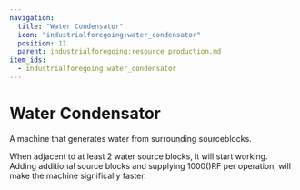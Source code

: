 ```yaml
---
navigation:
  title: "Water Condensator"
  icon: "industrialforegoing:water_condensator"
  position: 11
  parent: industrialforegoing:resource_production.md
item_ids:
  - industrialforegoing:water_condensator
---
```


# Water Condensator

A machine that generates <Color id="gold">water</Color> from surrounding sourceblocks.

When adjacent to at least <Color id="gold">2 water source blocks</Color>, it will start working.
Adding additional source blocks and supplying <Color id="gold">1000()RF per operation, will make the machine significally faster.



<Recipe id="industrialforegoing:water_condensator" />

</Color>
